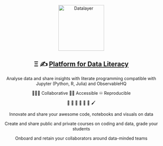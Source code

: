 <div align="center">
  <a href="https://datalayer.io">
    <img
      alt="Datalayer"
      src="https://assets.datalayer.design/datalayer-25.svg"
      width="150"
    />
  </a>
</div>

<h2 align="center">
  Ξ ✍️ <a href="https://datalayer.io">Platform for Data Literacy</a>
</h2>

<p align="center">
  Analyse data and share insights with literate programming compatible with Jupyter (Python, R, Julia) and ObservableHQ
</p>

<p align="center">
  🧑‍🤝‍🧑 Collaborative 🧑‍🦯 Accessible ♾️ Reproducible
</p>

<p align="center">
  🧬 🧪 🔬 📐 🔭 📡 🖌️
</p>

<div align="center">
<p>Innovate and share your awesome code, notebooks and visuals on data</p>
<p>Create and share public and private courses on coding and data, grade your students</p>
<p>Onboard and retain your collaborators around data-minded teams</p>
</div>
